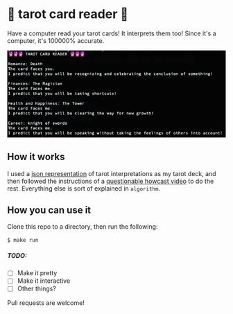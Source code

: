 # 🔮 tarot card reader 🔮
Have a computer read your tarot cards! It interprets them too! Since it's a computer, it's 100000% accurate.

![example image containing fortunes](media/example.png)

## How it works
I used a [json representation](https://github.com/dariusk/corpora/tree/master/data/divination) of tarot interpretations as my tarot deck, and then followed the instructions of a [questionable howcast video](https://www.youtube.com/watch?v=fFUD1N8z2Hk) to do the rest. Everything else is sort of explained in `algorithm`.


## How you can use it
Clone this repo to a directory, then run the following:
```
$ make run
```

##### TODO:
  - [ ] Make it pretty
  - [ ] Make it interactive
  - [ ] Other things?

Pull requests are welcome!
